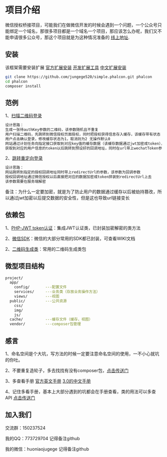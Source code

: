 项目介绍
=======
微信授权桥接项目，可能我们在做微信开发的时候会遇到一个问题，一个公众号只能绑定一个域名，那很多项目都是一个域名一个项目，那应该怎么办呢，我们又不能申请很多公众号，那这个项目就是为这种情况准备的
[线上地址](https://admin.fastgoo.net/vue/dist/index.html).

安装
------------
该框架需要安装扩展
[官方扩展安装](https://phalconphp.com/zh/download/linux)
[开发扩展工具](https://github.com/phalcon/phalcon-devtools)
[中文扩展安装](http://www.iphalcon.cn/reference/install.html)

```bash
git clone https://github.com/jungege520/simple.phalcon.git phalcon
cd phalcon
composer install
```

范例
------------
1、[扫描二维码登录](https://wechat.zhoujianjun.cn/qrcodeDemo)<br/>
```bash
设计思路：
生成一张待authKey参数的二维码，该参数随机且不重复
用户扫描二维码，先跳转到微信授权页面授权，同时把授权获得信息存入缓存，该缓存带有状态
用户点击确认登录，修改缓存状态为1，取消则为2 无操作默认0
网站通过计划任务向指定接口获取到对应key值的缓存数据（该缓存数据通过jwt加密成token），
获取到对应的用户信息的token以后跳转到预设好的回调地址，同时在url带上wechatToken参数，该参数需要在服务端解密
```


2、[跳转重定向登录](https://wechat.zhoujianjun.cn/redirectDemo)
```bash
设计思路：
网站跳转到指定的授权回调地址同时带上redirectUrl的参数，该参数为回调参数
授权回调地址通过微信授权以后直接把对应的数据加密成token拼装到redirectUrl上去
该参数需要在服务端解密
```

备注：为什么一定要加密，就是为了防止用户的数据通过缓存以后被劫持篡改，所以通过jwt加密以后提交数据的安全性，但是这也导致url链接变长

依赖包
-------

1、[PHP-JWT token认证](https://github.com/firebase/php-jwt)：集成JWT认证类，已封装加密解密的类方法<br>

2、[微信SDK](https://github.com/thenbsp/wechat)：微信的大部分常用的SDK都已封装，可查看WIKI文档<br>

2、[二维码生成类](https://github.com/SimpleSoftwareIO/simple-qrcode)：常用的二维码生成类包<br>



微型项目结构
-------

```bash
project/
  app/
    config/       ---配置文件
    services/     ---业务类（存放业务操作方法）
    views/        ---视图
  public/         ---公共资源
    css/
    img/
    js/
  cache/          ---缓存文件（缓存，视图）
  vendor/         ---composer包管理
```


感言
-------

1、命名空间是个大坑，写方法的时候一定要注意命名空间的使用，一不小心就坑的你吐。

2、不要重复造轮子，多去找找有没有composer包，[点击传送门](https://packagist.org/)

3、多查看手册  [官方英文手册](https://docs.phalconphp.com/en/3.2) [3.0的中文手册](http://www.iphalcon.cn/)

4、记住多看手册，基本上大部分遇到的坑都会在手册查看，类的用法可以多查API [点击传送门](https://docs.phalconphp.com/en/3.2/api/index)



加入我们
-------
交流群：150237524

我的QQ：773729704 记得备注github

我的微信：huoniaojugege  记得备注github